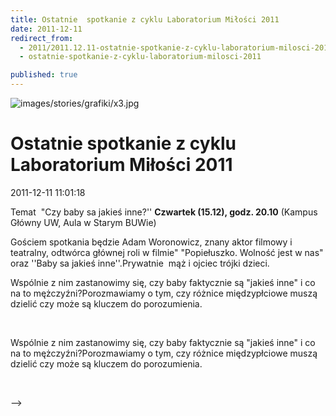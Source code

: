 ```yaml
---
title: Ostatnie  spotkanie z cyklu Laboratorium Miłości 2011
date: 2011-12-11
redirect_from: 
  - 2011/2011.12.11-ostatnie-spotkanie-z-cyklu-laboratorium-milosci-2011
  - ostatnie-spotkanie-z-cyklu-laboratorium-milosci-2011

published: true
---
```



![images/stories/grafiki/x3.jpg](images/stories/grafiki/x3.jpg)

# Ostatnie  spotkanie z cyklu Laboratorium Miłości 2011

<time>2011-12-11 11:01:18</time>




Temat&nbsp; "Czy baby sa jakieś inne?''
**Czwartek (15.12), godz. 20.10** (Kampus Główny UW, Aula w Starym BUWie)

Gościem spotkania będzie Adam Woronowicz, znany aktor filmowy i
 teatralny, odtwórca głównej roli w filmie" "Popiełuszko. Wolność jest w
nas" oraz ''Baby sa jakieś inne''.Prywatnie&nbsp; mąż i ojciec trójki dzieci.
 

<!--{{intro-break}}-->
Wspólnie z nim zastanowimy się, czy baby faktycznie są "jakieś inne" i
 co na to mężczyźni?Porozmawiamy o tym, czy różnice międzypłciowe muszą
 dzielić czy może są kluczem do porozumienia.

 


<!--CONTENT FROM OLD SERVER (jos before 2013): 




Temat&nbsp; "Czy baby sa jakieś inne?''


**Czwartek (15.12), godz. 20.10** (Kampus Główny UW, Aula w Starym BUWie)

Gościem spotkania będzie Adam Woronowicz, znany aktor filmowy i
 teatralny, odtwórca głównej roli w filmie" "Popiełuszko. Wolność jest w
nas" oraz ''Baby sa jakieś inne''.Prywatnie&nbsp; mąż i ojciec trójki dzieci.


 


<!--{{intro-break}}-->

Wspólnie z nim zastanowimy się, czy baby faktycznie są "jakieś inne" i
 co na to mężczyźni?Porozmawiamy o tym, czy różnice międzypłciowe muszą
 dzielić czy może są kluczem do porozumienia.

 

-->

<!--{{json:{"created_date":"2011-12-11 11:01:18","publish_down":"0000-00-00 00:00:00","id":"1056"}}}-->